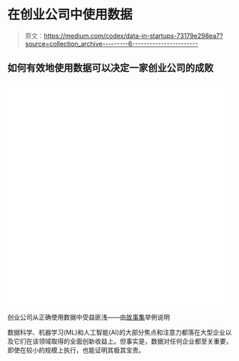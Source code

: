 # 在创业公司中使用数据

> 原文：<https://medium.com/codex/data-in-startups-73179e298ea7?source=collection_archive---------6----------------------->

## 如何有效地使用数据可以决定一家创业公司的成败

![](img/e137793df8001775a4b27ab013bf22d7.png)

创业公司从正确使用数据中受益匪浅——由[故事集](https://storyset.com)举例说明

数据科学、机器学习(ML)和人工智能(AI)的大部分焦点和注意力都落在大型企业以及它们在该领域取得的全面创新收益上。但事实是，数据对任何企业都至关重要，即使在较小的规模上执行，也能证明其极其宝贵。